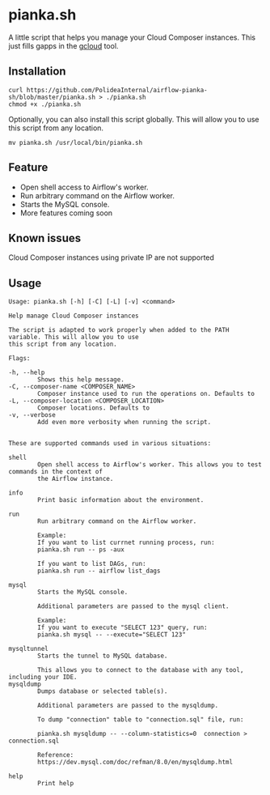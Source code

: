 # pianka.sh

A little script that helps you manage your Cloud Composer instances. This just fills gapps in the [gcloud](https://cloud.google.com/sdk/docs/downloads-versioned-archives) tool.


##  Installation

```
curl https://github.com/PolideaInternal/airflow-pianka-sh/blob/master/pianka.sh > ./pianka.sh
chmod +x ./pianka.sh
```
Optionally, you can also install this script globally. This will allow you to use this script from
any location.
```
mv pianka.sh /usr/local/bin/pianka.sh
```

## Feature

* Open shell access to Airflow's worker.
* Run arbitrary command on the Airflow worker.
* Starts the MySQL console.
* More features coming soon

## Known issues

Cloud Composer instances using private IP are not supported

## Usage

<!--- START USAGE MARKER -->
````
Usage: pianka.sh [-h] [-C] [-L] [-v] <command>

Help manage Cloud Composer instances

The script is adapted to work properly when added to the PATH variable. This will allow you to use
this script from any location.

Flags:

-h, --help
        Shows this help message.
-C, --composer-name <COMPOSER_NAME>
        Composer instance used to run the operations on. Defaults to
-L, --composer-location <COMPOSER_LOCATION>
        Composer locations. Defaults to
-v, --verbose
        Add even more verbosity when running the script.


These are supported commands used in various situations:

shell
        Open shell access to Airflow's worker. This allows you to test commands in the context of
        the Airflow instance.

info
        Print basic information about the environment.

run
        Run arbitrary command on the Airflow worker.

        Example:
        If you want to list currnet running process, run:
        pianka.sh run -- ps -aux

        If you want to list DAGs, run:
        pianka.sh run -- airflow list_dags

mysql
        Starts the MySQL console.

        Additional parameters are passed to the mysql client.

        Example:
        If you want to execute "SELECT 123" query, run:
        pianka.sh mysql -- --execute="SELECT 123"

mysqltunnel
        Starts the tunnel to MySQL database.

        This allows you to connect to the database with any tool, including your IDE.
mysqldump
        Dumps database or selected table(s).

        Additional parameters are passed to the mysqldump.

        To dump "connection" table to "connection.sql" file, run:

        pianka.sh mysqldump -- --column-statistics=0  connection > connection.sql

        Reference:
        https://dev.mysql.com/doc/refman/8.0/en/mysqldump.html

help
        Print help

````
<!--- END USAGE MARKER -->
